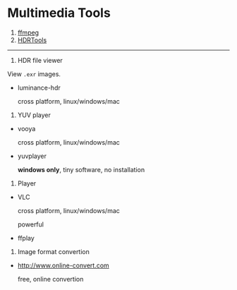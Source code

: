 Multimedia Tools
==============

1. [ffmpeg](ffmpeg.md)
1. [HDRTools](hdrtools.md)

---------

1. HDR file viewer

  View `.exr` images.

  * luminance-hdr

    cross platform, linux/windows/mac

1. YUV player

  * vooya

    cross platform, linux/windows/mac

  * yuvplayer

    **windows only**, tiny software, no installation

1. Player

  * VLC

    cross platform, linux/windows/mac

    powerful

  * ffplay

1. Image format convertion

  * http://www.online-convert.com

    free, online convertion
